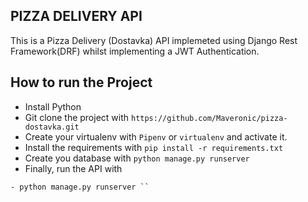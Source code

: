 ## PIZZA DELIVERY API
This is a Pizza Delivery (Dostavka) API implemeted using Django Rest Framework(DRF) whilst implementing a JWT Authentication.


## How to run the Project
- Install Python
- Git clone the project with ```https://github.com/Maveronic/pizza-dostavka.git```
- Create your virtualenv with `Pipenv` or `virtualenv` and activate it.
- Install the requirements with ``` pip install -r requirements.txt ```
- Create you database with `python manage.py runserver` 
- Finally, run the API with
``` 
- python manage.py runserver ``